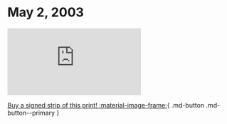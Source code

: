 # May 2, 2003

![](https://www.achewood.com/comic.php?date=05022003)

[Buy a signed strip of this print! :material-image-frame:](https://achewood-holiday-pop-up.myshopify.com/products/strip#05022003){ .md-button .md-button--primary }
